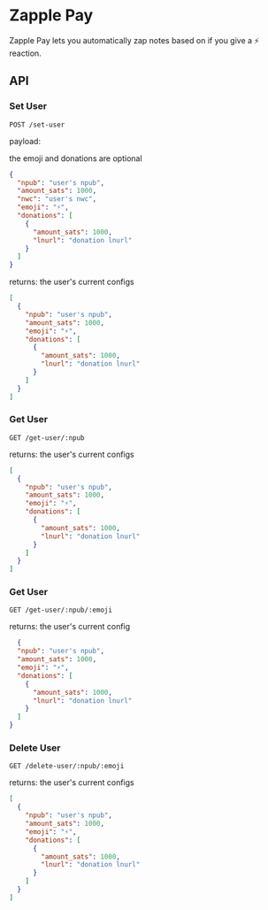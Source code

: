# Zapple Pay

Zapple Pay lets you automatically zap notes based on if you give a ⚡ reaction.

## API

### Set User

`POST /set-user`

payload:

the emoji and donations are optional

```json
{
  "npub": "user's npub",
  "amount_sats": 1000,
  "nwc": "user's nwc",
  "emoji": "⚡",
  "donations": [
    {
      "amount_sats": 1000,
      "lnurl": "donation lnurl"
    }
  ]
}
```

returns:
the user's current configs

```json
[
  {
    "npub": "user's npub",
    "amount_sats": 1000,
    "emoji": "⚡",
    "donations": [
      {
        "amount_sats": 1000,
        "lnurl": "donation lnurl"
      }
    ]
  }
]
```

### Get User

`GET /get-user/:npub`

returns:
the user's current configs

```json
[
  {
    "npub": "user's npub",
    "amount_sats": 1000,
    "emoji": "⚡",
    "donations": [
      {
        "amount_sats": 1000,
        "lnurl": "donation lnurl"
      }
    ]
  }
]
```

### Get User

`GET /get-user/:npub/:emoji`

returns:
the user's current config

```json
  {
  "npub": "user's npub",
  "amount_sats": 1000,
  "emoji": "⚡",
  "donations": [
    {
      "amount_sats": 1000,
      "lnurl": "donation lnurl"
    }
  ]
}
```

### Delete User

`GET /delete-user/:npub/:emoji`

returns:
the user's current configs

```json
[
  {
    "npub": "user's npub",
    "amount_sats": 1000,
    "emoji": "⚡",
    "donations": [
      {
        "amount_sats": 1000,
        "lnurl": "donation lnurl"
      }
    ]
  }
]
```